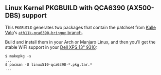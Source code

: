 ## Linux Kernel PKGBUILD with QCA6390 (AX500-DBS) support

This `PKGBUILD` generates two packages that contain the patchset from [Kalle Valo](https://github.com/kvalo)'s
[`ath11k-qca6390-bringup` branch](https://git.kernel.org/pub/scm/linux/kernel/git/kvalo/ath.git/log/?h=ath11k-qca6390-bringup).

Build and install them in your Arch or Manjaro Linux, and then you'll get the stable WiFi support
in your [Dell XPS 13" 9310](https://wiki.archlinux.org/index.php/Dell_XPS_13_(9310)):

```
$ makepkg -s
...
$ pacman -U linux510-qca6390-*.pkg.tar.*
...
```
